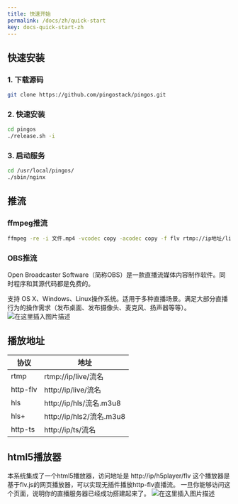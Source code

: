 ```yaml
---
title: 快速开始
permalink: /docs/zh/quick-start
key: docs-quick-start-zh
---
```


## 快速安装

### 1. 下载源码

```bash
git clone https://github.com/pingostack/pingos.git
```

### 2. 快速安装

```bash
cd pingos
./release.sh -i
```

### 3. 启动服务

```bash
cd /usr/local/pingos/
./sbin/nginx

```

## 推流

### ffmpeg推流
```bash
ffmpeg -re -i 文件.mp4 -vcodec copy -acodec copy -f flv rtmp://ip地址/live/01
```
### OBS推流

Open Broadcaster Software（简称OBS）是一款直播流媒体内容制作软件。同时程序和其源代码都是免费的。

支持 OS X、Windows、Linux操作系统。适用于多种直播场景。满足大部分直播行为的操作需求（发布桌面、发布摄像头、麦克风、扬声器等等）。
![在这里插入图片描述](https://img-blog.csdnimg.cn/20191115111036758.png?x-oss-process=image/watermark,type_ZmFuZ3poZW5naGVpdGk,shadow_10,text_aHR0cHM6Ly9ibG9nLmNzZG4ubmV0L2ltcGluZ28=,size_16,color_FFFFFF,t_70)


## 播放地址

| 协议 | 地址
---|---
rtmp | rtmp://ip/live/流名
http-flv | http://ip/live/流名
hls | http://ip/hls/流名.m3u8
hls+ | http://ip/hls2/流名.m3u8
http-ts | http://ip/ts/流名

## html5播放器

本系统集成了一个html5播放器，访问地址是 http://ip/h5player/flv
这个播放器是基于flv.js的网页播放器，可以实现无插件播放http-flv直播流。
一旦你能够访问这个页面，说明你的直播服务器已经成功搭建起来了。
![在这里插入图片描述](https://img-blog.csdnimg.cn/20191118235512737.png?x-oss-process=image/watermark,type_ZmFuZ3poZW5naGVpdGk,shadow_10,text_aHR0cHM6Ly9ibG9nLmNzZG4ubmV0L2ltcGluZ28=,size_16,color_FFFFFF,t_70)
<div class="article__content" markdown="1">